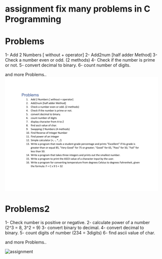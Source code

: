 # assignment fix many problems in C Programming
# Problems 
  1- Add 2 Numbers [ without + operator]
  2- Add2num [half adder Method]
  3- Check a number even or odd. (2 methods)
  4- Check if the number is prime or not.
  5- convert decimal to binary.
  6- count number of digits.
  
  and more Problems..
![assignment](https://github.com/ahmed-eldesoky284/assignment/blob/main/Problems/Problems.png)

  



# Problems2
  1- Check number is positive or negative. 
  2- calculate power of a number (2^3 = 8, 3^2 = 9)
  3- convert binary to decimal.
  4- convert decimal to binary.
  5- count digits of number (234 = 3digits)
  6- find ascii value of char.
  
  and more Problems..

![assignment](https://github.com/ahmed-eldesoky284/assignment/blob/main/Problems2/Problems2.png)


  
